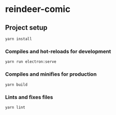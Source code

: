 # reindeer-comic

## Project setup
```
yarn install
```

### Compiles and hot-reloads for development
```
yarn run electron:serve
```

### Compiles and minifies for production
```
yarn build
```

### Lints and fixes files
```
yarn lint
```


